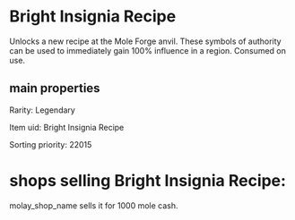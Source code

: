 # Bright Insignia Recipe

Unlocks a new recipe at the Mole Forge anvil. These symbols of authority can be used to immediately gain 100% influence in a region. Consumed on use.

## main properties

Rarity: Legendary

Item uid: Bright Insignia Recipe

Sorting priority: 22015

# shops selling Bright Insignia Recipe:

molay_shop_name sells it for 1000 mole cash.
